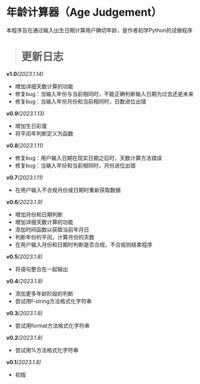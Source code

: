 # 年龄计算器（Age Judgement）
本程序旨在通过输入出生日期计算用户确切年龄，是作者初学Python的试做程序

> # 更新日志

**v1.0**_(2023.1.14)_

- 增加详细天数计算的功能
- 修复bug：当输入年份与当前相同时，不能正确判断输入日期为过去还是未来
- 修复bug：当输入年份月份和当前相同时，日数进位出错

**v0.9**_(2023.1.13)_

- 增加生日彩蛋
- 将平闰年判断定义为函数

**v0.8**_(2023.1.11)_

- 修复bug：用户输入日期在现实日期之后时，天数计算方法错误
- 修复bug：当输入年份和当前相同时，月份进位出错

**v0.7**_(2023.1.11)_

- 在用户输入不合规月份或日期时重新获取数据

**v0.6**_(2023.1.9)_

- 增加月份和日期判断
- 增加详细天数计算的功能
- 添加时间函数以获取当前年月日
- 判断年份的平闰，计算月份的天数
- 在用户输入月份和日期时判断是否合规，不合规则结束程序

**v0.5**_(2023.1.8)_

- 将语句整合在一起输出

**v0.4**_(2023.1.8)_

- 添加更多年龄阶段的判断
- 尝试用f-string方法格式化字符串

**v0.3**_(2023.1.8)_

- 尝试用format方法格式化字符串

**v0.2**_(2023.1.8)_

- 尝试用%方法格式化字符串

**v0.1**_(2023.1.8)_

- 初版
